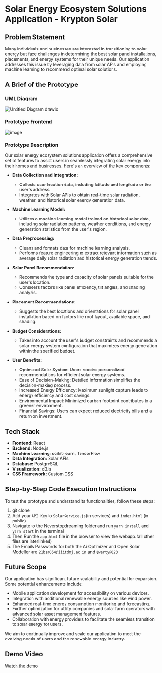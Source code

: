 # Solar Energy Ecosystem Solutions Application - Krypton Solar

## Problem Statement

Many individuals and businesses are interested in transitioning to solar energy but face challenges in determining the best solar panel installations, placements, and energy systems for their unique needs. Our application addresses this issue by leveraging data from solar APIs and employing machine learning to recommend optimal solar solutions.

## A Brief of the Prototype

### UML Diagram

![Untitled Diagram drawio](https://github.com/semi-infiknight/AI-Powered-Solar-Panel-Optimizer/assets/97100765/cb2ae9b1-a0cd-4f22-8cb8-7396e9213ebc)


### Prototype Frontend

![image](https://github.com/semi-infiknight/Code-with-Google-Maps/assets/97100765/151c1e4c-e7cc-47a7-aafe-650ff4b52859)

### Prototype Description

Our solar energy ecosystem solutions application offers a comprehensive set of features to assist users in seamlessly integrating solar energy into their homes and businesses. Here's an overview of the key components:

- **Data Collection and Integration:**

  - Collects user location data, including latitude and longitude or the user's address.
  - Integrates with Solar APIs to obtain real-time solar radiation, weather, and historical solar energy generation data.

- **Machine Learning Model:**

  - Utilizes a machine learning model trained on historical solar data, including solar radiation patterns, weather conditions, and energy generation statistics from the user's region.

- **Data Preprocessing:**

  - Cleans and formats data for machine learning analysis.
  - Performs feature engineering to extract relevant information such as average daily solar radiation and historical energy generation trends.

- **Solar Panel Recommendation:**

  - Recommends the type and capacity of solar panels suitable for the user's location.
  - Considers factors like panel efficiency, tilt angles, and shading analysis.

- **Placement Recommendations:**

  - Suggests the best locations and orientations for solar panel installation based on factors like roof layout, available space, and shading.

- **Budget Considerations:**

  - Takes into account the user's budget constraints and recommends a solar energy system configuration that maximizes energy generation within the specified budget.

- **User Benefits:**
  - Optimized Solar System: Users receive personalized recommendations for efficient solar energy systems.
  - Ease of Decision-Making: Detailed information simplifies the decision-making process.
  - Increased Energy Efficiency: Maximum sunlight capture leads to energy efficiency and cost savings.
  - Environmental Impact: Minimized carbon footprint contributes to a greener environment.
  - Financial Savings: Users can expect reduced electricity bills and a return on investment.

## Tech Stack

- **Frontend:** React
- **Backend:** Node.js
- **Machine Learning:** scikit-learn, TensorFlow
- **Data Integration:** Solar APIs
- **Database:** PostgreSQL
- **Visualization:** d3.js
- **CSS Framework:** Custom CSS

## Step-by-Step Code Execution Instructions

To test the prototype and understand its functionalities, follow these steps:

1. git clone
2. Add your `API Key` to `SolarService.js`(in services) and `index.html` (in public)
3. Navigate to the Neverstopdreaming folder and run `yarn install` and `yarn start` in the terminal
4. Then Run the `app.html` file in the browser to view the webapp.(all other files are interlinked)
5. The Emails Passwords for both the Ai Optimizer and Open Solar Modeller are `21bsm054@iiitdmj.ac.in` and `Qwerty@123`

## Future Scope

Our application has significant future scalability and potential for expansion. Some potential enhancements include:

- Mobile application development for accessibility on various devices.
- Integration with additional renewable energy sources like wind power.
- Enhanced real-time energy consumption monitoring and forecasting.
- Further optimization for utility companies and solar farm operators with advanced solar asset management features.
- Collaboration with energy providers to facilitate the seamless transition to solar energy for users.

We aim to continually improve and scale our application to meet the evolving needs of users and the renewable energy industry.

## Demo Video

[Watch the demo](https://youtu.be/2RJ_xX6QSNI)

